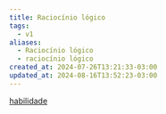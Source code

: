 ```yaml
---
title: Raciocínio lógico
tags:
  - v1
aliases:
  - Raciocínio lógico
  - raciocínio lógico
created_at: 2024-07-26T13:21:33-03:00
updated_at: 2024-08-16T13:52:23-03:00
---
```


[habilidade](../../../../sementes/2024/07/07/Habilidade.md)
